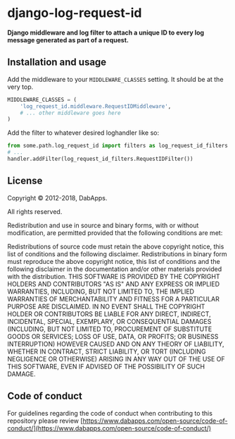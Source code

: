 django-log-request-id
=====================

**Django middleware and log filter to attach a unique ID to every log message generated as part of a request.**

Installation and usage
----------------------

Add the middleware to your `MIDDLEWARE_CLASSES` setting. It should be at the very top.

```python
MIDDLEWARE_CLASSES = (
    'log_request_id.middleware.RequestIDMiddleware',
    # ... other middleware goes here
)
```

Add the filter to whatever desired loghandler like so:
```python
from some.path.log_request_id import filters as log_request_id_filters
# ...
handler.addFilter(log_request_id_filters.RequestIDFilter())
```

License
-------

Copyright © 2012-2018, DabApps.

All rights reserved.

Redistribution and use in source and binary forms, with or without 
modification, are permitted provided that the following conditions are met:

Redistributions of source code must retain the above copyright notice, this 
list of conditions and the following disclaimer.
Redistributions in binary form must reproduce the above copyright notice, this 
list of conditions and the following disclaimer in the documentation and/or 
other materials provided with the distribution.
THIS SOFTWARE IS PROVIDED BY THE COPYRIGHT HOLDERS AND CONTRIBUTORS "AS IS" AND 
ANY EXPRESS OR IMPLIED WARRANTIES, INCLUDING, BUT NOT LIMITED TO, THE IMPLIED 
WARRANTIES OF MERCHANTABILITY AND FITNESS FOR A PARTICULAR PURPOSE ARE 
DISCLAIMED. IN NO EVENT SHALL THE COPYRIGHT HOLDER OR CONTRIBUTORS BE LIABLE 
FOR ANY DIRECT, INDIRECT, INCIDENTAL, SPECIAL, EXEMPLARY, OR CONSEQUENTIAL 
DAMAGES (INCLUDING, BUT NOT LIMITED TO, PROCUREMENT OF SUBSTITUTE GOODS OR 
SERVICES; LOSS OF USE, DATA, OR PROFITS; OR BUSINESS INTERRUPTION) HOWEVER 
CAUSED AND ON ANY THEORY OF LIABILITY, WHETHER IN CONTRACT, STRICT LIABILITY, 
OR TORT (INCLUDING NEGLIGENCE OR OTHERWISE) ARISING IN ANY WAY OUT OF THE USE 
OF THIS SOFTWARE, EVEN IF ADVISED OF THE POSSIBILITY OF SUCH DAMAGE.

## Code of conduct

For guidelines regarding the code of conduct when contributing to this repository please review [https://www.dabapps.com/open-source/code-of-conduct/](https://www.dabapps.com/open-source/code-of-conduct/)
